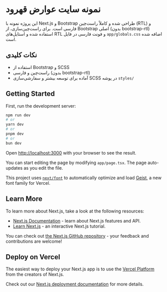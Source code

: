 # نمونه سایت عوارض قهرود

این پروژه نمونه با Next.js و Bootstrap طراحی شده و کاملاً راست‌چین (RTL) و فارسی است. برای راست‌چین‌سازی، از Bootstrap اصلی (بدون bootstrap-rtl) استفاده شده و استایل‌های RTL و فونت فارسی در فایل `app/globals.css` اضافه شده است.

## نکات کلیدی
- استفاده از Bootstrap و SCSS
- راست‌چین و فارسی (بدون bootstrap-rtl)
- آماده برای توسعه بیشتر و سفارشی‌سازی SCSS در پوشه `styles/`

## Getting Started

First, run the development server:

```bash
npm run dev
# or
yarn dev
# or
pnpm dev
# or
bun dev
```

Open [http://localhost:3000](http://localhost:3000) with your browser to see the result.

You can start editing the page by modifying `app/page.tsx`. The page auto-updates as you edit the file.

This project uses [`next/font`](https://nextjs.org/docs/app/building-your-application/optimizing/fonts) to automatically optimize and load [Geist](https://vercel.com/font), a new font family for Vercel.

## Learn More

To learn more about Next.js, take a look at the following resources:

- [Next.js Documentation](https://nextjs.org/docs) - learn about Next.js features and API.
- [Learn Next.js](https://nextjs.org/learn) - an interactive Next.js tutorial.

You can check out [the Next.js GitHub repository](https://github.com/vercel/next.js) - your feedback and contributions are welcome!

## Deploy on Vercel

The easiest way to deploy your Next.js app is to use the [Vercel Platform](https://vercel.com/new?utm_medium=default-template&filter=next.js&utm_source=create-next-app&utm_campaign=create-next-app-readme) from the creators of Next.js.

Check out our [Next.js deployment documentation](https://nextjs.org/docs/app/building-your-application/deploying) for more details.
